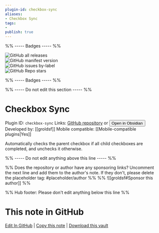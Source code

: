 ```yaml
---
plugin-id: checkbox-sync
aliases:
- Checkbox Sync
tags: 
- 
publish: true
---
```


%% ----- Badges ----- %%

![GitHub all releases](https://img.shields.io/github/downloads/groldsf/obsidian_check_plugin/total?color=573E7A&logo=github&style=for-the-badge)   
![GitHub manifest version](https://img.shields.io/github/manifest-json/v/groldsf/obsidian_check_plugin?color=573E7A&logo=github&style=for-the-badge)   
![GitHub issues by-label](https://img.shields.io/github/issues/groldsf/obsidian_check_plugin/help%20wanted?color=573E7A&logo=github&style=for-the-badge)   
![GitHub Repo stars](https://img.shields.io/github/stars/groldsf/obsidian_check_plugin?color=573E7A&logo=github&style=for-the-badge)

%% ----- Badges ----- %%

%% ----- Do not edit this section ----- %%

# Checkbox Sync

Plugin ID: `checkbox-sync`
Links: [GitHub repository](https://github.com/groldsf/obsidian_check_plugin) or [<button id=HH>Open in Obsidian</button>](obsidian://show-plugin?id=checkbox-sync)
Developed by: [[groldsf]]
Mobile compatible: [[Mobile-compatible plugins|Yes]]

Automatically checks the parent checkbox if all child checkboxes are completed, and unchecks it otherwise.

%% ----- Do not edit anything above this line ----- %% 

%% Does the repository or author have any sponsoring links? Uncomment the next line and add them to the author's note. If they don't, please delete the placeholder tag: #placeholder/author %%
%% ![[groldsf#Sponsor this author]] %%

%% Hub footer: Please don't edit anything below this line %%

# This note in GitHub

<span class="git-footer">[Edit In GitHub](https://github.dev/obsidian-community/obsidian-hub/blob/main/02%20-%20Community%20Expansions/02.05%20All%20Community%20Expansions/Plugins/checkbox-sync.md "git-hub-edit-note") | [Copy this note](https://raw.githubusercontent.com/obsidian-community/obsidian-hub/main/02%20-%20Community%20Expansions/02.05%20All%20Community%20Expansions/Plugins/checkbox-sync.md "git-hub-copy-note") | [Download this vault](https://github.com/obsidian-community/obsidian-hub/archive/refs/heads/main.zip "git-hub-download-vault") </span>
